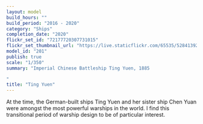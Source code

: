 ```yaml
---
layout: model
build_hours: ""
build_period: "2016 - 2020"
category: "Ships"
completion_date: "2020"
flickr_set_id: "72177720307731015"
flickr_set_thumbnail_url: "https://live.staticflickr.com/65535/52841392420_2f280e51e0_m.jpg"
model_id: "201"
publish: true
scale: "1/350"
summary: "Imperial Chinese Battleship Ting Yuen, 1885

"
title: "Ting Yuen"
---
```


At the time, the German-built ships Ting Yuen and her sister ship Chen Yuan were amongst the most powerful warships in the world. I find this transitional period of warship design to be of particular interest.
